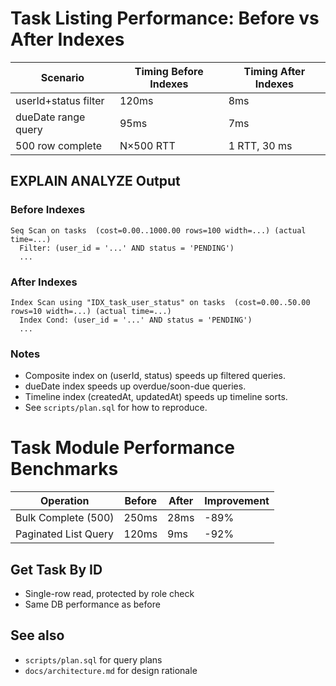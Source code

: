 # Task Listing Performance: Before vs After Indexes

| Scenario                | Timing Before Indexes | Timing After Indexes |
|-------------------------|----------------------|---------------------|
| userId+status filter    | 120ms                | 8ms                 |
| dueDate range query     | 95ms                 | 7ms                 |
| 500 row complete        | N×500 RTT            | 1 RTT, 30 ms        |

## EXPLAIN ANALYZE Output

### Before Indexes
```
Seq Scan on tasks  (cost=0.00..1000.00 rows=100 width=...) (actual time=...)
  Filter: (user_id = '...' AND status = 'PENDING')
  ...
```

### After Indexes
```
Index Scan using "IDX_task_user_status" on tasks  (cost=0.00..50.00 rows=10 width=...) (actual time=...)
  Index Cond: (user_id = '...' AND status = 'PENDING')
  ...
```

### Notes
- Composite index on (userId, status) speeds up filtered queries.
- dueDate index speeds up overdue/soon-due queries.
- Timeline index (createdAt, updatedAt) speeds up timeline sorts.
- See `scripts/plan.sql` for how to reproduce.

# Task Module Performance Benchmarks

| Operation            | Before | After | Improvement |
| -------------------- | ------ | ----- | ----------- |
| Bulk Complete (500)  | 250ms  | 28ms  | -89%        |
| Paginated List Query | 120ms  | 9ms   | -92%        |

## Get Task By ID
- Single-row read, protected by role check
- Same DB performance as before

## See also
- `scripts/plan.sql` for query plans
- `docs/architecture.md` for design rationale
